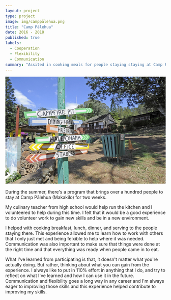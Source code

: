 ```yaml
---
layout: project
type: project
image: img/camppālehua.png
title: "Camp Pālehua"
date: 2016 - 2018
published: true
labels:
  - Cooperation
  - Flexibility
  - Communication
summary: "Assited in cooking meals for people staying staying at Camp Pālehua for a summer program."
---
```


<img class="rounded mx-auto d-block" src="../img/CP.png">

During the summer, there's a program that brings over a hundred people to stay at Camp Pālehua (Makakilo) for two weeks. 

My culinary teacher from high school would help run the kitchen and I volunteered to help during this time. I felt that it would be a good experience to do volunteer work to gain new skills and be in a new environment.

I helped with cooking breakfast, lunch, dinner, and serving to the people staying there. This experience allowed me to learn how to work with others that I only just met and being felxible to help where it was needed. Communication was also important to make sure that things were done at the right time and that everything was ready when people came in to eat. 

What I've learned from participating is that, it doesn't matter what you're actually doing. But rather, thinking about what you can gain from the experience. I always like to put in 110% effort in anything that I do, and try to reflect on what I've learned and how I can use it in the future. Communication and flexibility goes a long way in any career and I'm always eager to improving those skills and this experience helped contribute to improving my skills.

